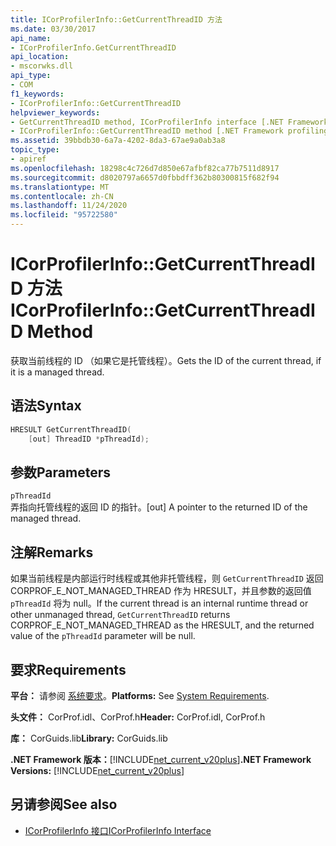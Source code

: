 ```yaml
---
title: ICorProfilerInfo::GetCurrentThreadID 方法
ms.date: 03/30/2017
api_name:
- ICorProfilerInfo.GetCurrentThreadID
api_location:
- mscorwks.dll
api_type:
- COM
f1_keywords:
- ICorProfilerInfo::GetCurrentThreadID
helpviewer_keywords:
- GetCurrentThreadID method, ICorProfilerInfo interface [.NET Framework profiling]
- ICorProfilerInfo::GetCurrentThreadID method [.NET Framework profiling]
ms.assetid: 39bbdb30-6a7a-4202-8da3-67ae9a0ab3a8
topic_type:
- apiref
ms.openlocfilehash: 18298c4c726d7d850e67afbf82ca77b7511d8917
ms.sourcegitcommit: d8020797a6657d0fbbdff362b80300815f682f94
ms.translationtype: MT
ms.contentlocale: zh-CN
ms.lasthandoff: 11/24/2020
ms.locfileid: "95722580"
---
```

# <a name="icorprofilerinfogetcurrentthreadid-method"></a><span data-ttu-id="95bd1-102">ICorProfilerInfo::GetCurrentThreadID 方法</span><span class="sxs-lookup"><span data-stu-id="95bd1-102">ICorProfilerInfo::GetCurrentThreadID Method</span></span>

<span data-ttu-id="95bd1-103">获取当前线程的 ID （如果它是托管线程）。</span><span class="sxs-lookup"><span data-stu-id="95bd1-103">Gets the ID of the current thread, if it is a managed thread.</span></span>  
  
## <a name="syntax"></a><span data-ttu-id="95bd1-104">语法</span><span class="sxs-lookup"><span data-stu-id="95bd1-104">Syntax</span></span>  
  
```cpp  
HRESULT GetCurrentThreadID(  
    [out] ThreadID *pThreadId);  
```  
  
## <a name="parameters"></a><span data-ttu-id="95bd1-105">参数</span><span class="sxs-lookup"><span data-stu-id="95bd1-105">Parameters</span></span>  

 `pThreadId`  
 <span data-ttu-id="95bd1-106">弄指向托管线程的返回 ID 的指针。</span><span class="sxs-lookup"><span data-stu-id="95bd1-106">[out] A pointer to the returned ID of the managed thread.</span></span>  
  
## <a name="remarks"></a><span data-ttu-id="95bd1-107">注解</span><span class="sxs-lookup"><span data-stu-id="95bd1-107">Remarks</span></span>  

 <span data-ttu-id="95bd1-108">如果当前线程是内部运行时线程或其他非托管线程，则 `GetCurrentThreadID` 返回 CORPROF_E_NOT_MANAGED_THREAD 作为 HRESULT，并且参数的返回值 `pThreadId` 将为 null。</span><span class="sxs-lookup"><span data-stu-id="95bd1-108">If the current thread is an internal runtime thread or other unmanaged thread, `GetCurrentThreadID` returns CORPROF_E_NOT_MANAGED_THREAD as the HRESULT, and the returned value of the `pThreadId` parameter will be null.</span></span>  
  
## <a name="requirements"></a><span data-ttu-id="95bd1-109">要求</span><span class="sxs-lookup"><span data-stu-id="95bd1-109">Requirements</span></span>  

 <span data-ttu-id="95bd1-110">**平台：** 请参阅 [系统要求](../../get-started/system-requirements.md)。</span><span class="sxs-lookup"><span data-stu-id="95bd1-110">**Platforms:** See [System Requirements](../../get-started/system-requirements.md).</span></span>  
  
 <span data-ttu-id="95bd1-111">**头文件：** CorProf.idl、CorProf.h</span><span class="sxs-lookup"><span data-stu-id="95bd1-111">**Header:** CorProf.idl, CorProf.h</span></span>  
  
 <span data-ttu-id="95bd1-112">**库：** CorGuids.lib</span><span class="sxs-lookup"><span data-stu-id="95bd1-112">**Library:** CorGuids.lib</span></span>  
  
 <span data-ttu-id="95bd1-113">**.NET Framework 版本：**[!INCLUDE[net_current_v20plus](../../../../includes/net-current-v20plus-md.md)]</span><span class="sxs-lookup"><span data-stu-id="95bd1-113">**.NET Framework Versions:** [!INCLUDE[net_current_v20plus](../../../../includes/net-current-v20plus-md.md)]</span></span>  
  
## <a name="see-also"></a><span data-ttu-id="95bd1-114">另请参阅</span><span class="sxs-lookup"><span data-stu-id="95bd1-114">See also</span></span>

- [<span data-ttu-id="95bd1-115">ICorProfilerInfo 接口</span><span class="sxs-lookup"><span data-stu-id="95bd1-115">ICorProfilerInfo Interface</span></span>](icorprofilerinfo-interface.md)

